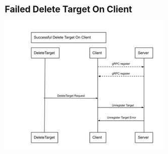 # Failed Delete Target On Client

![Failed Delete Target Client-Side Flow](images/faileddeletetargetonclient.png)
